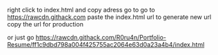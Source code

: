 right click to index.html and copy adress
go to go to https://rawcdn.githack.com
paste the index.html url to generate new url
copy the url for production

or just go https://rawcdn.githack.com/R0ru4n/Portfolio-Resume/ff1c9dbd798a004f425755ac2064e63d0a23a4b4/index.html
